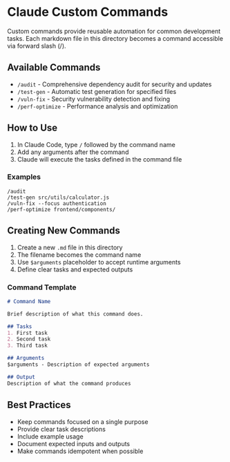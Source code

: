 # Claude Custom Commands

Custom commands provide reusable automation for common development tasks. Each markdown file in this directory becomes a command accessible via forward slash (/).

## Available Commands

- `/audit` - Comprehensive dependency audit for security and updates
- `/test-gen` - Automatic test generation for specified files
- `/vuln-fix` - Security vulnerability detection and fixing
- `/perf-optimize` - Performance analysis and optimization

## How to Use

1. In Claude Code, type `/` followed by the command name
2. Add any arguments after the command
3. Claude will execute the tasks defined in the command file

### Examples
```
/audit
/test-gen src/utils/calculator.js
/vuln-fix --focus authentication
/perf-optimize frontend/components/
```

## Creating New Commands

1. Create a new `.md` file in this directory
2. The filename becomes the command name
3. Use `$arguments` placeholder to accept runtime arguments
4. Define clear tasks and expected outputs

### Command Template
```markdown
# Command Name

Brief description of what this command does.

## Tasks
1. First task
2. Second task
3. Third task

## Arguments
$arguments - Description of expected arguments

## Output
Description of what the command produces
```

## Best Practices

- Keep commands focused on a single purpose
- Provide clear task descriptions
- Include example usage
- Document expected inputs and outputs
- Make commands idempotent when possible